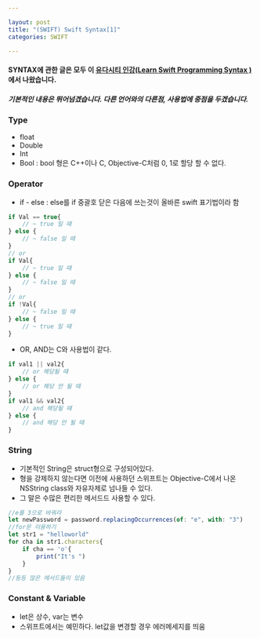 ```yaml
---

layout: post
title: "(SWIFT) Swift Syntax[1]"
categories: SWIFT

---
```


#### SYNTAX에 관한 글은 모두 이 [유다시티 인강(Learn Swift Programming Syntax )](https://classroom.udacity.com/courses/ud902/lessons/4667459037/concepts/46437489340923)에서 나왔습니다.

##### 기본적인 내용은 뛰어넘겠습니다. 다른 언어와의 다른점, 사용법에 중점을 두겠습니다.

### Type
* float
* Double
* Int
* Bool : bool 형은 C++이나 C, Objective-C처럼 0, 1로 할당 할 수 없다.

### Operator
* if - else : else를 if 중괄호 닫은 다음에 쓰는것이 올바른 swift 표기법이라 함

```javascript
if Val == true{
    // ~ true 일 때
} else {
    // ~ false 일 때
}
// or
if Val{
    // ~ true 일 때
} else {
    // ~ false 일 때
}
// or
if !Val{
    // ~ false 일 때
} else {
    // ~ true 일 때
}
```

* OR, AND는 C와 사용법이 같다.

```javascript
if val1 || val2{
    // or 해당될 떄
} else {
    // or 해당 안 될 때
}
if val1 && val2{
    // and 해당될 떄
} else {
    // and 해당 안 될 때
}
```

### String
* 기본적인 String은 struct형으로 구성되어있다.
* 형을 강제하지 않는다면 이전에 사용하던 스위프트는 Objective-C에서 나온 NSString class와 자유자제로 넘나들 수 있다.
* 그 말은 수많은 편리한 메서드드 사용할 수 있다.

```javascript
//e를 3으로 바꿔라
let newPassword = password.replacingOccurrences(of: "e", with: "3")
//for문 이용하기
let str1 = "helloworld"
for cha in str1.characters{
    if cha == 'o'{
        print("It's ")
    }
}
//등등 많은 메서드들이 있음
```

### Constant & Variable
* let은 상수, var는 변수
* 스위프트에서는 예민하다. let값을 변경할 경우 에러메세지를 띄움

<br/><br/>
